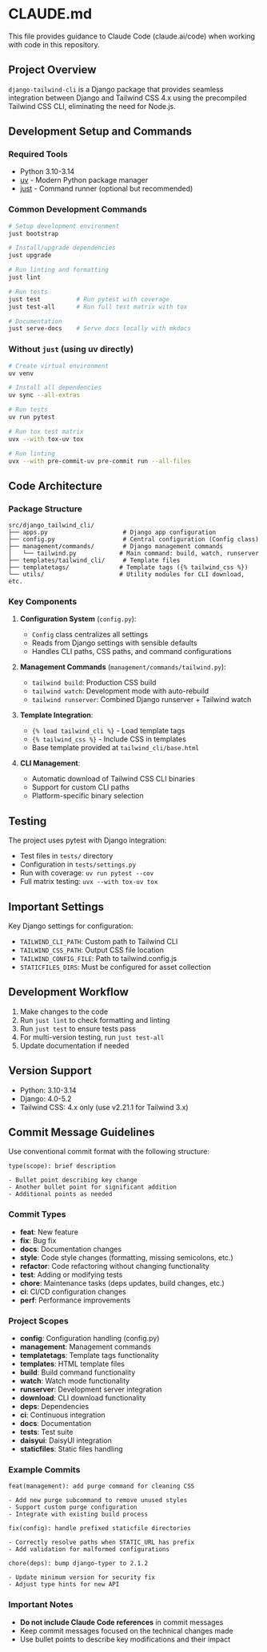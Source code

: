 # CLAUDE.md

This file provides guidance to Claude Code (claude.ai/code) when working with code in this repository.

## Project Overview

`django-tailwind-cli` is a Django package that provides seamless integration between Django and Tailwind CSS 4.x using the precompiled Tailwind CSS CLI, eliminating the need for Node.js.

## Development Setup and Commands

### Required Tools
- Python 3.10-3.14
- [uv](https://docs.astral.sh/uv/) - Modern Python package manager
- [just](https://github.com/casey/just) - Command runner (optional but recommended)

### Common Development Commands

```bash
# Setup development environment
just bootstrap

# Install/upgrade dependencies
just upgrade

# Run linting and formatting
just lint

# Run tests
just test          # Run pytest with coverage
just test-all      # Run full test matrix with tox

# Documentation
just serve-docs    # Serve docs locally with mkdocs
```

### Without `just` (using uv directly)
```bash
# Create virtual environment
uv venv

# Install all dependencies
uv sync --all-extras

# Run tests
uv run pytest

# Run tox test matrix
uvx --with tox-uv tox

# Run linting
uvx --with pre-commit-uv pre-commit run --all-files
```

## Code Architecture

### Package Structure
```
src/django_tailwind_cli/
├── apps.py                     # Django app configuration
├── config.py                   # Central configuration (Config class)
├── management/commands/        # Django management commands
│   └── tailwind.py            # Main command: build, watch, runserver
├── templates/tailwind_cli/     # Template files
├── templatetags/              # Template tags ({% tailwind_css %})
└── utils/                     # Utility modules for CLI download, etc.
```

### Key Components

1. **Configuration System** (`config.py`):
   - `Config` class centralizes all settings
   - Reads from Django settings with sensible defaults
   - Handles CLI paths, CSS paths, and command configurations

2. **Management Commands** (`management/commands/tailwind.py`):
   - `tailwind build`: Production CSS build
   - `tailwind watch`: Development mode with auto-rebuild
   - `tailwind runserver`: Combined Django runserver + Tailwind watch

3. **Template Integration**:
   - `{% load tailwind_cli %}` - Load template tags
   - `{% tailwind_css %}` - Include CSS in templates
   - Base template provided at `tailwind_cli/base.html`

4. **CLI Management**:
   - Automatic download of Tailwind CSS CLI binaries
   - Support for custom CLI paths
   - Platform-specific binary selection

## Testing

The project uses pytest with Django integration:
- Test files in `tests/` directory
- Configuration in `tests/settings.py`
- Run with coverage: `uv run pytest --cov`
- Full matrix testing: `uvx --with tox-uv tox`

## Important Settings

Key Django settings for configuration:
- `TAILWIND_CLI_PATH`: Custom path to Tailwind CLI
- `TAILWIND_CSS_PATH`: Output CSS file location
- `TAILWIND_CONFIG_FILE`: Path to tailwind.config.js
- `STATICFILES_DIRS`: Must be configured for asset collection

## Development Workflow

1. Make changes to the code
2. Run `just lint` to check formatting and linting
3. Run `just test` to ensure tests pass
4. For multi-version testing, run `just test-all`
5. Update documentation if needed

## Version Support

- Python: 3.10-3.14
- Django: 4.0-5.2
- Tailwind CSS: 4.x only (use v2.21.1 for Tailwind 3.x)

## Commit Message Guidelines

Use conventional commit format with the following structure:

```
type(scope): brief description

- Bullet point describing key change
- Another bullet point for significant addition
- Additional points as needed
```

### Commit Types
- **feat**: New feature
- **fix**: Bug fix
- **docs**: Documentation changes
- **style**: Code style changes (formatting, missing semicolons, etc.)
- **refactor**: Code refactoring without changing functionality
- **test**: Adding or modifying tests
- **chore**: Maintenance tasks (deps updates, build changes, etc.)
- **ci**: CI/CD configuration changes
- **perf**: Performance improvements

### Project Scopes
- **config**: Configuration handling (config.py)
- **management**: Management commands
- **templatetags**: Template tags functionality
- **templates**: HTML template files
- **build**: Build command functionality
- **watch**: Watch mode functionality
- **runserver**: Development server integration
- **download**: CLI download functionality
- **deps**: Dependencies
- **ci**: Continuous integration
- **docs**: Documentation
- **tests**: Test suite
- **daisyui**: DaisyUI integration
- **staticfiles**: Static files handling

### Example Commits
```
feat(management): add purge command for cleaning CSS

- Add new purge subcommand to remove unused styles
- Support custom purge configuration
- Integrate with existing build process

fix(config): handle prefixed staticfile directories

- Correctly resolve paths when STATIC_URL has prefix
- Add validation for malformed configurations

chore(deps): bump django-typer to 2.1.2

- Update minimum version for security fix
- Adjust type hints for new API
```

### Important Notes
- **Do not include Claude Code references** in commit messages
- Keep commit messages focused on the technical changes made
- Use bullet points to describe key modifications and their impact
